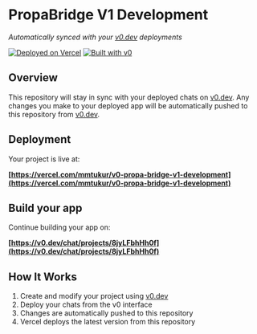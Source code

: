 # PropaBridge V1 Development

*Automatically synced with your [v0.dev](https://v0.dev) deployments*

[![Deployed on Vercel](https://img.shields.io/badge/Deployed%20on-Vercel-black?style=for-the-badge&logo=vercel)](https://vercel.com/mmtukur/v0-propa-bridge-v1-development)
[![Built with v0](https://img.shields.io/badge/Built%20with-v0.dev-black?style=for-the-badge)](https://v0.dev/chat/projects/8jyLFbhHh0f)

## Overview

This repository will stay in sync with your deployed chats on [v0.dev](https://v0.dev).
Any changes you make to your deployed app will be automatically pushed to this repository from [v0.dev](https://v0.dev).

## Deployment

Your project is live at:

**[https://vercel.com/mmtukur/v0-propa-bridge-v1-development](https://vercel.com/mmtukur/v0-propa-bridge-v1-development)**

## Build your app

Continue building your app on:

**[https://v0.dev/chat/projects/8jyLFbhHh0f](https://v0.dev/chat/projects/8jyLFbhHh0f)**

## How It Works

1. Create and modify your project using [v0.dev](https://v0.dev)
2. Deploy your chats from the v0 interface
3. Changes are automatically pushed to this repository
4. Vercel deploys the latest version from this repository